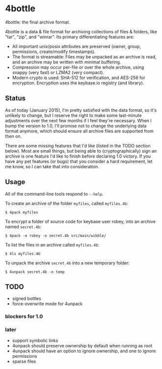 # 4bottle

4bottle: the final archive format.

4bottle is a data & file format for archiving collections of files & folders, like "tar", "zip", and "winrar". Its primary differentiating features are:

- All important unix/posix attributes are preserved (owner, group, permissions, create/modify timestamps).
- The format is streamable: Files may be unpacked as an archive is read, and an archive may be written with minimal buffering.
- Compression may occur per-file or over the whole archive, using snappy (very fast) or LZMA2 (very compact).
- Modern crypto is used: SHA-512 for verification, and AES-256 for encryption. Encryption uses the keybase.io registry (and library).

## Status

As of today (January 2015), I'm pretty satisfied with the data format, so it's unlikely to change, but I reserve the right to make some last-minute adjustments over the next few months if I feel they're necessary. When I bump the version to 1.0, I'll promise not to change the underlying data format anymore, which should ensure all archive files are supported from then on.

There are some missing features that I'd like (listed in the TODO section below). Most are small things, but being able to (cryptographically) sign an archive is one feature I'd like to finish before declaring 1.0 victory. If you have any pet features (or bugs) that you consider a hard requirement, let me know, so I can take that into consideration.

## Usage

All of the command-line tools respond to `--help`.

To create an archive of the folder `myfiles`, called `myfiles.4b`:

    $ 4pack myfiles

To encrypt a folder of source code for keybase user robey, into an archive named `secret.4b`:

    $ 4pack -e robey -o secret.4b src/main/wibble/

To list the files in an archive called `myfiles.4b`:

    $ 4ls myfiles.4b

To unpack the archive `secret.4b` into a new temporary folder:

    $ 4unpack secret.4b -o temp


## TODO

- signed bottles
- force-overwrite mode for 4unpack

### blockers for 1.0

### later

- support symbolic links
- 4unpack should preserve ownership by default when running as root
- 4unpack should have an option to ignore ownership, and one to ignore permissions
- sparse files
